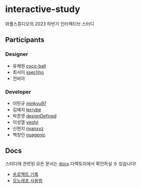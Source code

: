 # interactive-study

와플스튜디오의 2023 하반기 인터랙티브 스터디

## Participants

### Designer

- 유채원 [coco-ball](https://github.com/coco-ball)
- 최서이 [ssechho](https://github.com/ssechho)
- 전비아

### Developer

- 이민규 [minkyu97](https://github.com/minkyu97)
- 김예지 [lerrybe](https://github.com/lerrybe)
- 박준영 [designDefined](https://github.com/designDefined)
- 이성열 [yeolyi](https://github.com/yeolyi)
- 신현지 [nyanxyz](https://github.com/nyanxyz)
- 백창인 [nuagenic](https://github.com/nuagenic)

## Docs

스터디에 관련된 모든 문서는 [docs](/docs) 디렉토리에서 확인하실 수 있습니다!

- [프로젝트 기록](/docs/project-log.md)
- [모노레포 사용법](/docs/repository-guide.md)
